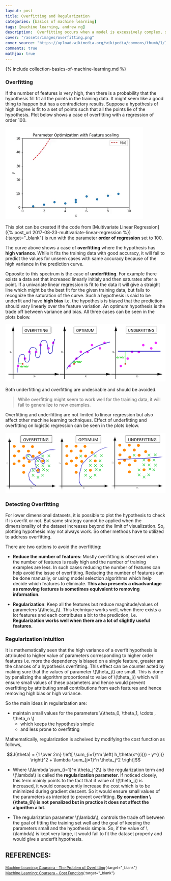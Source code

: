 ```yaml
---
layout: post
title: Overfitting and Regularization
categories: [basics of machine learning]
tags: [machine learning, andrew ng]
description:  Overfitting occurs when a model is excessively complex, such as having too many parameters relative to the number of observations
cover: "/assets/images/overfitting.png"
cover_source: "https://upload.wikimedia.org/wikipedia/commons/thumb/1/19/Overfitting.svg/1200px-Overfitting.svg.png"
comments: true
mathjax: true
---
```


{% include collection-basics-of-machine-learning.md %}

### Overfitting
If the number of features is very high, then there is a probability that the hypothesis fill fit all the points in the training data. It might seem like a good thing to happen but has a contradictory results. Suppose a hypothesis of high degree is fit to a set of points such that all the points lie of the hypothesis. Plot below shows a case of overfitting with a regression of order 100.

![Example of overfitting](/assets/2017-09-08-overfitting-and-regularization/fig-1-overfitting-regression-of-order-100.gif?raw=true)

This plot can be created if the code from [Multivariate Linear Regression]({% post_url 2017-08-23-multivariate-linear-regression %}){:target="_blank"} is run with the parameter **order of regression** set to 100. 

The curve above shows a case of **overfitting** where the hypothesis has **high variance**. While it fits the training data with good accuracy, it will fail to predict the values for unseen cases with same accuracy because of the high variance in the prediction curve.

Opposite to this spectrum is the case of **underfitting**. For example there exists a data set that increased linearly initialy and then saturates after a point. If a univariate linear regression is fit to the data it will give a straight line which might be the best fit for the given training data, but fails to recognize the saturation of the curve. Such a hypothesis is said to be underfit and have **high bias** i.e. the hypothesis is biased that the prediction should vary linearly over the feature variation. An optimum hypothesis is the trade off between variance and bias. All three cases can be seen in the plots below.

![Example of overfitting](/assets/2017-09-08-overfitting-and-regularization/fig-2-underfit-optimum-overfit.png?raw=true)

Both underfitting and overfitting are undesirable and should be avoided. 

> While overfitting might seem to work well for the training data, it will fail to generalize to new examples.

Overfitting and underfitting are not limited to linear regression but also affect other machine learning techniques. Effect of underfitting and overfitting on logistic regression can be seen in the plots below.

![Example of overfitting](/assets/2017-09-08-overfitting-and-regularization/fig-3-underfit-optimum-overfit-logistic.png?raw=true)

### Detecting Overfitting
For lower dimensional datasets, it is possible to plot the hypothesis to check if is overfit or not. But same strategy cannot be applied when the dimensionality of the dataset increases beyond the limit of visualization. So, plotting hypothesis may not always work. So other methods have to utilized to address overfitting.

There are two options to avoid the overfitting:

* **Reduce the number of features**: Mostly overfitting is observed when the number of features is really high and the number of training examples are less. In such cases reducing the number of features can help avoid the issue of overfitting. Reducing the number of features can be done manually, or using model selection algorithms which help decide which features to eliminate. **This also presents a disadvantage as removing features is sometimes equivalent to removing information.**

* **Regularization**: Keep all the features but reduce magnitude/values of parameters \\(\theta_j\\). This technique works well, when there exists a lot features and each contributes a bit to the prediction, i.e. **Regularization works well when there are a lot of slightly useful features.**

### Regularization Intuition
It is mathematically seen that the high variance of a overfit hypothesis is attributed to higher value of parameters corresponding to higher order features i.e. more the dependency is biased on a single feature, greater are the chances of a hypothesis overfitting. This effect can be counter acted by making sure that the values of parameter \\(\theta_j\\) are small. This is done by penalizing the algorithm proportional to value of \\(\theta_j\\) which will ensure small values of these parameters and hence would prevent overfitting by attributing small contributions from each features and hence removing high bias or high variance. 

So the main ideas in regularization are:

* maintain small values for the parameters \\(\theta_0, \theta_1, \cdots , \theta_n \\)
  * which keeps the hypothesis simple
  * and less prone to overfitting

Mathematically, regularization is acheived by modifying the cost function as follows, 

$$J(\theta) = {1 \over 2m} \left[ \sum_{i=1}^m \left( h_\theta(x^{(i)}) - y^{(i)} \right)^2 + \lambda \sum_{j=1}^n \theta_j^2 \right]$$

* Where \\(\lambda \sum_{i=1}^n \theta_j^2\\) is the regularization term and \\(\lambda\\) is called the **regularization parameter**. If noticed closely, this term mainly points to the fact that if value of \\(\theta_j\\) is increased, it would consequently increase the cost which is to be minimized during gradient descent. So it would ensure small values of the parameters as intented to prevent overfitting. **By convention \\(\theta_0\\) is not penalized but in practice it does not affect the algorithm a lot.** 

* The regularization parameter \\(\lambda\\), controls the trade off between the goal of fitting the training set well and the goal of keeping the parameters small and the hypothesis simple. So, if the value of \\(\lambda\\) is kept very large, it would fail to fit the dataset properly and would give a underfit hypothesis.

## REFERENCES:

<small>[Machine Learning: Coursera - The Problem of Overfitting](https://www.coursera.org/learn/machine-learning/lecture/ACpTQ/the-problem-of-overfitting){:target="_blank"}</small><br>
<small>[Machine Learning: Coursera - Cost Function](https://www.coursera.org/learn/machine-learning/supplement/1tJlY/cost-function){:target="_blank"}</small>